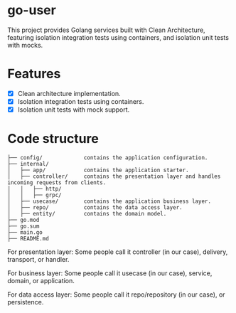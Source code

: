 # go-user

This project provides Golang services built with Clean Architecture, featuring isolation integration tests using containers, and isolation unit tests with mocks.

# Features

- [x] Clean architecture implementation.
- [x] Isolation integration tests using containers.
- [x] Isolation unit tests with mock support.

# Code structure

```
├── config/             contains the application configuration.
├── internal/
│   ├── app/            contains the application starter.
│   ├── controller/     contains the presentation layer and handles incoming requests from clients.
│   │   ├── http/
│   │   ├── grpc/
│   ├── usecase/        contains the application business layer.
│   ├── repo/           contains the data access layer.
│   ├── entity/         contains the domain model.
├── go.mod
├── go.sum
├── main.go
├── README.md
```

For presentation layer: Some people call it controller (in our case), delivery, transport, or handler.

For business layer: Some people call it usecase (in our case), service, domain, or application.

For data access layer: Some people call it repo/repository (in our case), or persistence.
